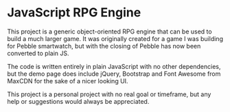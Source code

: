 # JavaScript RPG Engine

This project is a generic object-oriented RPG engine that can be used to build a much larger game. It was originally created for a game I was building for Pebble smartwatch, but with the closing of Pebble has now been converted to plain JS.

The code is written entirely in plain JavaScript with no other dependencies, but the demo page does include jQuery, Bootstrap and Font Awesome from MaxCDN for the sake of a nicer looking UI.

This project is a personal project with no real goal or timeframe, but any help or suggestions would always be appreciated.
